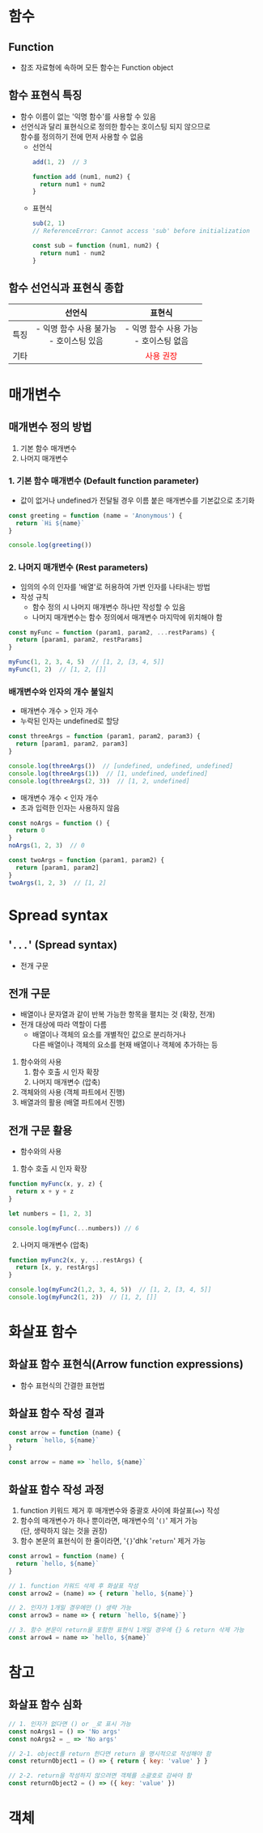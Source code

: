 # 함수
## Function
- 참조 자료형에 속하며 모든 함수는 Function object

## 함수 표현식 특징
- 함수 이름이 없는 '익명 함수'를 사용할 수 있음
- 선언식과 달리 표현식으로 정의한 함수는 호이스팅 되지 않으므로<br>
함수를 정의하기 전에 먼저 사용할 수 없음
    - 선언식
        ```js
        add(1, 2)  // 3

        function add (num1, num2) {
          return num1 + num2
        }
        ```
    - 표현식
        ```js
        sub(2, 1)
        // ReferenceError: Cannot access 'sub' before initialization

        const sub = function (num1, num2) {
          return num1 - num2
        }
        ```
## 함수 선언식과 표현식 종합
||선언식|표현식|
|:---:|:---:|:---:|
|특징|- 익명 함수 사용 불가능<br>- 호이스팅 있음|- 익명 함수 사용 가능<br>- 호이스팅 없음|
|기타||<span style='color:red'>사용 권장</span>|

# 매개변수
## 매개변수 정의 방법
1. 기본 함수 매개변수
2. 나머지 매개변수

### 1. 기본 함수 매개변수 (Default function parameter)
- 값이 없거나 undefined가 전달될 경우 이름 붙은 매개변수를 기본값으로 초기화
```js
const greeting = function (name = 'Anonymous') {
  return `Hi ${name}`
}

console.log(greeting())
```

### 2. 나머지 매개변수 (Rest parameters)
- 임의의 수의 인자를 '배열'로 허용하여 가변 인자를 나타내는 방법
- 작성 규칙
    - 함수 정의 시 나머지 매개변수 하나만 작성할 수 있음
    - 나머지 매개변수는 함수 정의에서 매개변수 마지막에 위치해야 함
```js
const myFunc = function (param1, param2, ...restParams) {
  return [param1, param2, restParams]
}

myFunc(1, 2, 3, 4, 5)  // [1, 2, [3, 4, 5]]
myFunc(1, 2)  // [1, 2, []]
```
### 배개변수와 인자의 개수 불일치
- 매개변수 개수 > 인자 개수
- 누락된 인자는 undefined로 할당
```js
const threeArgs = function (param1, param2, param3) {
  return [param1, param2, param3]
}

console.log(threeArgs())  // [undefined, undefined, undefined]
console.log(threeArgs(1))  // [1, undefined, undefined]
console.log(threeArgs(2, 3))  // [1, 2, undefined]
```
- 매개변수 개수 < 인자 개수
- 초과 입력한 인자는 사용하지 않음
```js
const noArgs = function () {
  return 0
}
noArgs(1, 2, 3)  // 0

const twoArgs = function (param1, param2) {
  return [param1, param2]
}
twoArgs(1, 2, 3)  // [1, 2]
```

# Spread syntax
## '`...`' (Spread syntax)
- 전개 구문

## 전개 구문
- 배열이나 문자열과 같이 반복 가능한 항목을 펼치는 것 (확장, 전개)
- 전개 대상에 따라 역할이 다름
    - 배열이나 객체의 요소를 개별적인 값으로 분리하거나<br>
    다른 배열이나 객체의 요소를 현재 배열이나 객체에 추가하는 등
1. 함수와의 사용
    1. 함수 호출 시 인자 확장
    2. 나머지 매개변수 (압축)
2. 객체와의 사용 (객체 파트에서 진행)
3. 배열과의 활용 (배열 파트에서 진행)

## 전개 구문 활용
- 함수와의 사용
1. 함수 호출 시 인자 확장
```js
function myFunc(x, y, z) {
  return x + y + z
}

let numbers = [1, 2, 3]

console.log(myFunc(...numbers)) // 6
```
2. 나머지 매개변수 (압축)
```js
function myFunc2(x, y, ...restArgs) {
  return [x, y, restArgs]
}

console.log(myFunc2(1,2, 3, 4, 5))  // [1, 2, [3, 4, 5]]
console.log(myFunc2(1, 2))  // [1, 2, []]
```

# 화살표 함수
## 화살표 함수 표현식(Arrow function expressions)
- 함수 표현식의 간결한 표현법

## 화살표 함수 작성 결과
```js
const arrow = function (name) {
  return `hello, ${name}`
}
```
```js
const arrow = name => `hello, ${name}`
```

## 화살표 함수 작성 과정
1. function 키워드 제거 후 매개변수와 중괄호 사이에 화살표(`=>`) 작성
2. 함수의 매개변수가 하나 뿐이라면, 매개변수의 '`()`' 제거 가능<br>
(단, 생략하지 않는 것을 권장)
3. 함수 본문의 표현식이 한 줄이라면, '`{}`'dhk '`return`' 제거 가능
```js
const arrow1 = function (name) {
  return `hello, ${name}`
}

// 1. function 키워드 삭제 후 화살표 작성
const arrow2 = (name) => { return `hello, ${name}`}

// 2. 인자가 1개일 경우에만 () 생략 가능
const arrow3 = name => { return `hello, ${name}`}

// 3. 함수 본문이 return을 포함한 표현식 1개일 경우에 {} & return 삭제 가능
const arrow4 = name => `hello, ${name}`
```

# 참고
## 화살표 함수 심화
```js
// 1. 인자가 없다면 () or _로 표시 가능
const noArgs1 = () => 'No args'
const noArgs2 = _ => 'No args'

// 2-1. object를 return 한다면 return 을 명시적으로 작성해야 함
const returnObject1 = () => { return { key: 'value' } }

// 2-2. return을 작성하지 않으려면 객체를 소괄호로 감싸야 함
const returnObject2 = () => ({ key: 'value' })
```

# 객체
